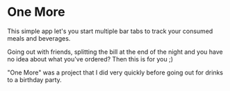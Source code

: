 # One More

This simple app let's you start multiple bar tabs to track your consumed meals and beverages. 

Going out with friends, splitting the bill at the end of the night and you have no idea about what you've ordered? Then this is for you ;)

"One More" was a project that I did very quickly before going out for drinks to a birthday party.
